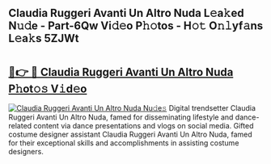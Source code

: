 ## Claudia Ruggeri Avanti Un Altro Nuda L𝚎a𝚔ed N𝚞𝚍e - Part-6Qw Vi𝚍𝚎o P𝚑𝚘tos - H𝚘𝚝 O𝚗𝚕yf𝚊ns L𝚎a𝚔s 5ZJWt

# <h2><a href="http://kf1kx3.oniu.top/?m=Claudia+Ruggeri+Avanti+Un+Altro+Nuda">🔗👉 🔴 Claudia Ruggeri Avanti Un Altro Nuda P𝚑ot𝚘𝚜 V𝚒d𝚎o</a></h2>

[![Claudia Ruggeri Avanti Un Altro Nuda Nu𝚍e𝚜](https://i.imgur.com/0qMVB7G.gif)](http://kf1kx3.oniu.top/?m=Claudia+Ruggeri+Avanti+Un+Altro+Nuda)
Digital trendsetter Claudia Ruggeri Avanti Un Altro Nuda, famed for disseminating lifestyle and dance-related content via dance presentations and vlogs on social media. Gifted costume designer assistant Claudia Ruggeri Avanti Un Altro Nuda, famed for their exceptional skills and accomplishments in assisting costume designers.  
